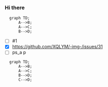 ### Hi there 
```mermaid
  graph TD;
      A-->B;
      A-->C;
      B-->D;
```
- [ ] #1
- [x] https://github.com/XQLYM/-img-/issues/31
- [ ] ps_a
p
```mermaid
  graph TD;
      A-->B;
      A-->C;
      B-->D;
      C-->D;
```
<!--
**yellowrook1/yellowrook1** is a ✨ _special_ ✨ repository because its `README.md` (this file) appears on your GitHub profile.

Here are some ideas to get you started:

- 🔭 I’m currently working on ...
- 🌱 I’m currently learning ...
- 👯 I’m looking to collaborate on ...
- 🤔 I’m looking for help with ...
- 💬 Ask me about ...
- 📫 How to reach me: ...
- 😄 Pronouns: ...
- ⚡ Fun fact: ...
-->
